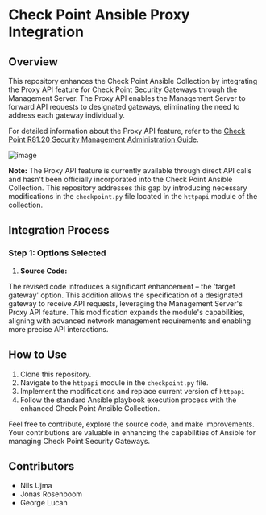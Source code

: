 # Check Point Ansible Proxy Integration

## Overview

This repository enhances the Check Point Ansible Collection by integrating the Proxy API feature for Check Point Security Gateways through the Management Server. The Proxy API enables the Management Server to forward API requests to designated gateways, eliminating the need to address each gateway individually.

For detailed information about the Proxy API feature, refer to the [Check Point R81.20 Security Management Administration Guide](link-to-guide).

 ![image](https://github.com/nilsujma-dev/Check-Point-Ansible-Proxy-Integration/assets/114651180/0a9dc69f-2a64-4511-bb95-01e28f0049af)


**Note:** The Proxy API feature is currently available through direct API calls and hasn't been officially incorporated into the Check Point Ansible Collection. This repository addresses this gap by introducing necessary modifications in the `checkpoint.py` file located in the `httpapi` module of the collection.

## Integration Process

### Step 1: Options Selected

1. **Source Code:** 

The revised code introduces a significant enhancement – the 'target gateway' option. This addition allows the specification of a designated gateway to receive API requests, leveraging the Management Server's Proxy API feature. This modification expands the module's capabilities, aligning with advanced network management requirements and enabling more precise API interactions.

## How to Use

1. Clone this repository.
2. Navigate to the `httpapi` module in the `checkpoint.py` file.
3. Implement the modifications and replace current version of `httpapi`
4. Follow the standard Ansible playbook execution process with the enhanced Check Point Ansible Collection.

Feel free to contribute, explore the source code, and make improvements. Your contributions are valuable in enhancing the capabilities of Ansible for managing Check Point Security Gateways.

## Contributors

- Nils Ujma
- Jonas Rosenboom
- George Lucan
